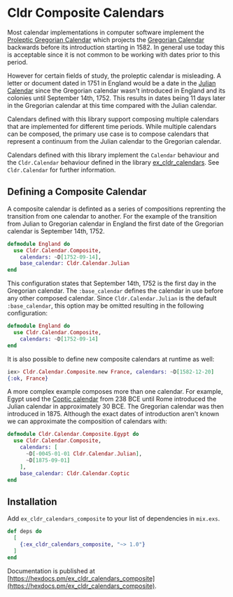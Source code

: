 # Cldr Composite Calendars

Most calendar implementations in computer software implement the [Proleptic Gregorian Calendar](https://en.wikipedia.org/wiki/Proleptic_Gregorian_calendar) which projects the [Gregorian Calendar](https://en.wikipedia.org/wiki/Gregorian_calendar) backwards before its introduction starting in 1582.  In general use today this is acceptable since it is not common to be working with dates prior to this period.

However for certain fields of study, the proleptic calendar is misleading. A letter or document dated in 1751 in England would be a date in the [Julian Calendar](https://en.wikipedia.org/wiki/Julian_calendar) since the Gregorian calendar wasn't introduced in England and its colonies until September 14th, 1752. This results in dates being 11 days later in the Gregorian calendar at this time compared with the Julian calendar.

Calendars defined with this library support composing multiple calendars that are implemented for different time periods. While multiple calendars can be composed, the primary use case is to compose calendars that represent a continuum from the Julian calendar to the Gregorian calendar.

Calendars defined with this library implement the `Calendar` behaviour and the `Cldr.Calendar` behaviour defined in the library [ex_cldr_calendars](https://hex.pm/packages/ex_cldr_calendars). See `Cldr.Calendar` for further information.

## Defining a Composite Calendar

A composite calendar is definted as a series of compositions reprenting the transition from one calendar to another. For the example of the transition from Julian to Gregorian calendar in England the first date of the Gregorian calendar is September 14th, 1752.

```elixir
defmodule England do
  use Cldr.Calendar.Composite,
    calendars: ~D[1752-09-14],
    base_calendar: Cldr.Calendar.Julian
end
```

This configuration states that September 14th, 1752 is the first day in the Gregorian calendar. The `:base_calendar` defines the calendar in use before any other composed calendar.  Since `Cldr.Calendar.Julian` is the default `:base_calendar`, this option may be omitted resulting in the following configuration:

```elixir
defmodule England do
  use Cldr.Calendar.Composite,
    calendars: ~D[1752-09-14]
end
```

It is also possible to define new composite calendars at runtime as well:
```elixir
iex> Cldr.Calendar.Composite.new France, calendars: ~D[1582-12-20]
{:ok, France}
```

A more complex example composes more than one calendar. For example, Egypt used the [Coptic calendar](https://en.wikipedia.org/wiki/Coptic_calendar) from 238 BCE until Rome introduced the Julian calendar in approximately 30 BCE. The Gregorian calendar was then introduced in 1875. Although the exact dates of introduction aren't known we can approximate the composition of calendars with:

```elixir
defmodule Cldr.Calendar.Composite.Egypt do
  use Cldr.Calendar.Composite,
    calendars: [
      ~D[-0045-01-01 Cldr.Calendar.Julian],
      ~D[1875-09-01]
    ],
    base_calendar: Cldr.Calendar.Coptic
end
```

## Installation

Add `ex_cldr_calendars_composite` to your list of dependencies in `mix.exs`.

```elixir
def deps do
  [
    {:ex_cldr_calendars_composite, "~> 1.0"}
  ]
end
```

Documentation is published at [https://hexdocs.pm/ex_cldr_calendars_composite](https://hexdocs.pm/ex_cldr_calendars_composite).

